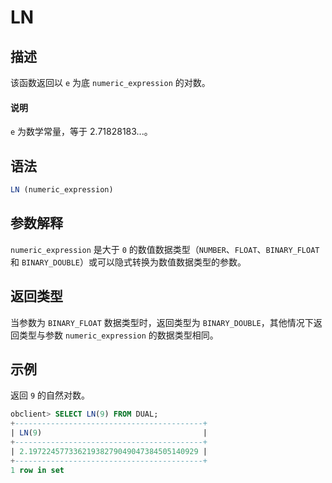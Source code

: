 # LN

## 描述

该函数返回以 `e` 为底 `numeric_expression` 的对数。

  <main id="notice" type='explain'>
    <h4>说明</h4>
    <p><code>e</code> 为数学常量，等于 2.71828183...。</p>
  </main>

## 语法

```sql
LN (numeric_expression)
```

## 参数解释

`numeric_expression` 是大于 `0` 的数值数据类型（`NUMBER`、`FLOAT`、`BINARY_FLOAT` 和 `BINARY_DOUBLE`）或可以隐式转换为数值数据类型的参数。

## 返回类型

当参数为 `BINARY_FLOAT` 数据类型时，返回类型为 `BINARY_DOUBLE`，其他情况下返回类型与参数 `numeric_expression` 的数据类型相同。

## 示例

返回 `9` 的自然对数。

```sql
obclient> SELECT LN(9) FROM DUAL;
+------------------------------------------+
| LN(9)                                    |
+------------------------------------------+
| 2.19722457733621938279049047384505140929 |
+------------------------------------------+
1 row in set
```
